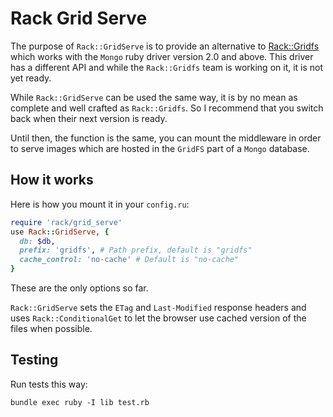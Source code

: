 Rack Grid Serve
===============

The purpose of `Rack::GridServe` is to provide an alternative to
[Rack::Gridfs](https://github.com/skinandbones/rack-gridfs) which works with the `Mongo` ruby driver version 2.0 
and above. This driver has a different API and while the `Rack::Gridfs` 
team is working on it, it is not yet ready.

While `Rack::GridServe` can be used the same way, it is by no mean
as complete and well crafted as `Rack::Gridfs`. So I recommend that
you switch back when their next version is ready.

Until then, the function is the same, you can mount the middleware
in order to serve images which are hosted in the `GridFS` part
of a `Mongo` database.

How it works
------------

Here is how you mount it in your `config.ru`:

```ruby
require 'rack/grid_serve'
use Rack::GridServe, {
  db: $db,
  prefix: 'gridfs', # Path prefix, default is "gridfs"
  cache_control: 'no-cache' # Default is "no-cache"
}
```

These are the only options so far.

`Rack::GridServe` sets the `ETag` and `Last-Modified` response
headers and uses `Rack::ConditionalGet` to let the browser use
cached version of the files when possible.

Testing
-------

Run tests this way:

```
bundle exec ruby -I lib test.rb
```


